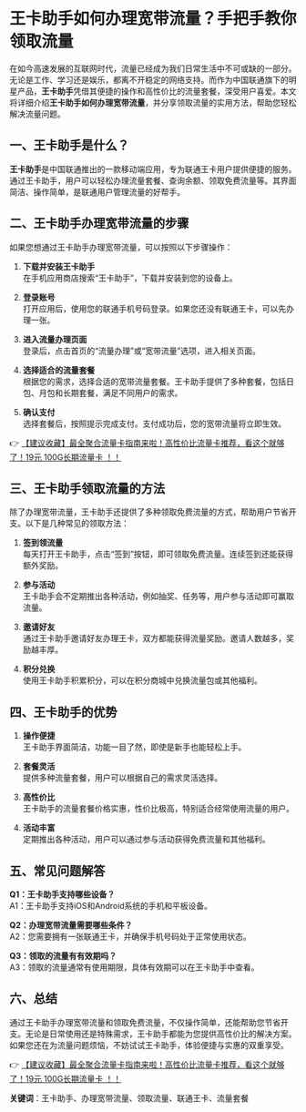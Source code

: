 # 王卡助手如何办理宽带流量？手把手教你领取流量

在如今高速发展的互联网时代，流量已经成为我们日常生活中不可或缺的一部分。无论是工作、学习还是娱乐，都离不开稳定的网络支持。而作为中国联通旗下的明星产品，**王卡助手**凭借其便捷的操作和高性价比的流量套餐，深受用户喜爱。本文将详细介绍**王卡助手如何办理宽带流量**，并分享领取流量的实用方法，帮助您轻松解决流量问题。

## 一、王卡助手是什么？

**王卡助手**是中国联通推出的一款移动端应用，专为联通王卡用户提供便捷的服务。通过王卡助手，用户可以轻松办理流量套餐、查询余额、领取免费流量等。其界面简洁、操作简单，是联通用户管理流量的好帮手。

## 二、王卡助手办理宽带流量的步骤

如果您想通过王卡助手办理宽带流量，可以按照以下步骤操作：

1. **下载并安装王卡助手**  
   在手机应用商店搜索“王卡助手”，下载并安装到您的设备上。

2. **登录账号**  
   打开应用后，使用您的联通手机号码登录。如果您还没有联通王卡，可以先办理一张。

3. **进入流量办理页面**  
   登录后，点击首页的“流量办理”或“宽带流量”选项，进入相关页面。

4. **选择适合的流量套餐**  
   根据您的需求，选择合适的宽带流量套餐。王卡助手提供了多种套餐，包括日包、月包和长期套餐，满足不同用户的需求。

5. **确认支付**  
   选择套餐后，按照提示完成支付。支付成功后，您的宽带流量将立即生效。

👉 [【建议收藏】最全聚合流量卡指南来啦！高性价比流量卡推荐，看这个就够了！19元 100G长期流量卡 ！！](https://bit.ly/Liuliangka)

## 三、王卡助手领取流量的方法

除了办理宽带流量，王卡助手还提供了多种领取免费流量的方式，帮助用户节省开支。以下是几种常见的领取方法：

1. **签到领流量**  
   每天打开王卡助手，点击“签到”按钮，即可领取免费流量。连续签到还能获得额外奖励。

2. **参与活动**  
   王卡助手会不定期推出各种活动，例如抽奖、任务等，用户参与活动即可赢取流量。

3. **邀请好友**  
   通过王卡助手邀请好友办理王卡，双方都能获得流量奖励。邀请人数越多，奖励越丰厚。

4. **积分兑换**  
   使用王卡助手积累积分，可以在积分商城中兑换流量包或其他福利。

## 四、王卡助手的优势

1. **操作便捷**  
   王卡助手界面简洁，功能一目了然，即使是新手也能轻松上手。

2. **套餐灵活**  
   提供多种流量套餐，用户可以根据自己的需求灵活选择。

3. **高性价比**  
   王卡助手的流量套餐价格实惠，性价比极高，特别适合经常使用流量的用户。

4. **活动丰富**  
   定期推出各种活动，用户可以通过参与活动获得免费流量和其他福利。

## 五、常见问题解答

**Q1：王卡助手支持哪些设备？**  
A1：王卡助手支持iOS和Android系统的手机和平板设备。

**Q2：办理宽带流量需要哪些条件？**  
A2：您需要拥有一张联通王卡，并确保手机号码处于正常使用状态。

**Q3：领取的流量有有效期吗？**  
A3：领取的流量通常有使用期限，具体有效期可以在王卡助手中查看。

## 六、总结

通过王卡助手办理宽带流量和领取免费流量，不仅操作简单，还能帮助您节省开支。无论是日常使用还是特殊需求，王卡助手都能为您提供高性价比的解决方案。如果您还在为流量问题烦恼，不妨试试王卡助手，体验便捷与实惠的双重享受。

👉 [【建议收藏】最全聚合流量卡指南来啦！高性价比流量卡推荐，看这个就够了！19元 100G长期流量卡 ！！](https://bit.ly/Liuliangka)

**关键词**：王卡助手、办理宽带流量、领取流量、联通王卡、流量套餐